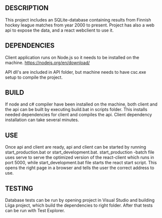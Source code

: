 DESCRIPTION
------------------

This project includes an SQLite-database containing results from Finnish hockey league matches from year 2000 to present. Project has also a web api
to expose the data, and a react webclient to use it. 

DEPENDENCIES
---------------

Client application runs on Node.js so it needs to be installed on the machine. https://nodejs.org/en/download/

API dll's are included in API folder, but machine needs to have csc.exe setup to compile the project.

BUILD
----------
If node and c# compiler have been installed on the machine, 
both client and the api can be built by executing build.bat in scripts folder. 
This installs needed dependencies for client and compiles the api. Client 
dependency installation can take several minutes.

USE
-----------
Once api and client are ready, api and client can be started by running start_production.bat or start_development.bat. 
start_production -batch file uses serve to serve the optimized version of the react-client which runs in port 5000, 
while start_development.bat file starts the react start script. This opens the right page in a browser and tells 
the user the correct address to use.  

TESTING
-----------
Database tests can be run by opening project in Visual Studio and building Liiga project, which build the dependencies to right folder. 
After that tests can be run with Test Explorer.